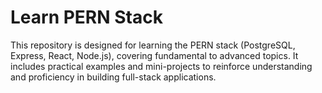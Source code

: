 # Learn PERN Stack

This repository is designed for learning the PERN stack (PostgreSQL, Express, React, Node.js), covering fundamental to advanced topics. It includes practical examples and mini-projects to reinforce understanding and proficiency in building full-stack applications.
